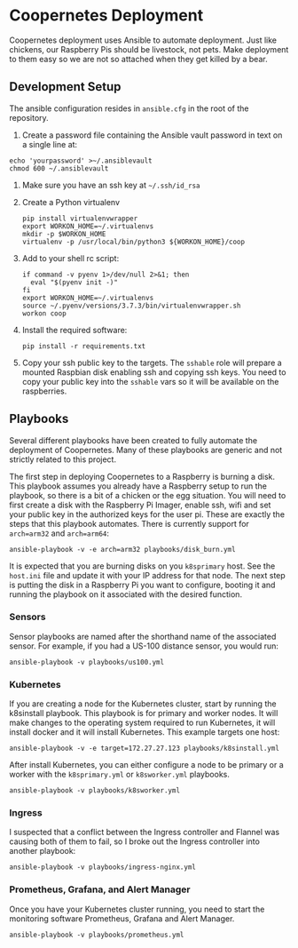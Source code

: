 # Coopernetes Deployment

Coopernetes deployment uses Ansible to automate deployment. Just like chickens,
our Raspberry Pis should be livestock, not pets. Make deployment to them easy
so we are not so attached when they get killed by a bear.

## Development Setup

The ansible configuration resides in `ansible.cfg` in the root of the repository.

1.  Create a password file containing the Ansible vault password in text on a
    single line at:

   ```
   echo 'yourpassword' >~/.ansiblevault
   chmod 600 ~/.ansiblevault
   ```

1. Make sure you have an ssh key at `~/.ssh/id_rsa`

1. Create a Python virtualenv
   ```
   pip install virtualenvwrapper
   export WORKON_HOME=~/.virtualenvs
   mkdir -p $WORKON_HOME
   virtualenv -p /usr/local/bin/python3 ${WORKON_HOME}/coop
   ```

1. Add to your shell rc script:
   ```
   if command -v pyenv 1>/dev/null 2>&1; then
     eval "$(pyenv init -)"
   fi
   export WORKON_HOME=~/.virtualenvs
   source ~/.pyenv/versions/3.7.3/bin/virtualenvwrapper.sh
   workon coop
   ```

1. Install the required software:
   ```
   pip install -r requirements.txt
   ```

1. Copy your ssh public key to the targets. The `sshable` role will prepare
   a mounted Raspbian disk enabling ssh and copying ssh keys. You need to
   copy your public key into the `sshable` vars so it will be available on
   the raspberries.

## Playbooks

Several different playbooks have been created to fully automate the deployment
of Coopernetes. Many of these playbooks are generic and not strictly related to
this project.

The first step in deploying Coopernetes to a Raspberry is burning a disk. This
playbook assumes you already have a Raspberry setup to run the playbook, so
there is a bit of a chicken or the egg situation. You will need to first
create a disk with the Raspberry Pi Imager, enable ssh, wifi and set your
public key in the authorized keys for the user pi. These are exactly the
steps that this playbook automates. There is currently support for
`arch=arm32` and `arch=arm64`:
```
ansible-playbook -v -e arch=arm32 playbooks/disk_burn.yml
```
It is expected that you are burning disks on you `k8sprimary` host. See the
`host.ini` file and update it with your IP address for that node.  The next
step is putting the disk in a Raspberry Pi you want to configure, booting it
and running the playbook on it associated with the desired function.

### Sensors

Sensor playbooks are named after the shorthand name of the associated sensor.
For example, if you had a US-100 distance sensor, you would run:
```
ansible-playbook -v playbooks/us100.yml
```

### Kubernetes

If you are creating a node for the Kubernetes cluster, start by running the
k8sinstall playbook. This playbook is for primary and worker nodes. It will
make changes to the operating system required to run Kubernetes, it will
install docker and it will install Kubernetes. This example targets one
host:

```
ansible-playbook -v -e target=172.27.27.123 playbooks/k8sinstall.yml
```

After install Kubernetes, you can either configure a node to be primary or
a worker with the `k8sprimary.yml` or `k8sworker.yml` playbooks.

```
ansible-playbook -v playbooks/k8sworker.yml
```

### Ingress

I suspected that a conflict between the Ingress controller and Flannel
was causing both of them to fail, so I broke out the Ingress controller
into another playbook:

```
ansible-playbook -v playbooks/ingress-nginx.yml
```

### Prometheus, Grafana, and Alert Manager

Once you have your Kubernetes cluster running, you need to start the monitoring
software Prometheus, Grafana and Alert Manager.

```
ansible-playbook -v playbooks/prometheus.yml
```
